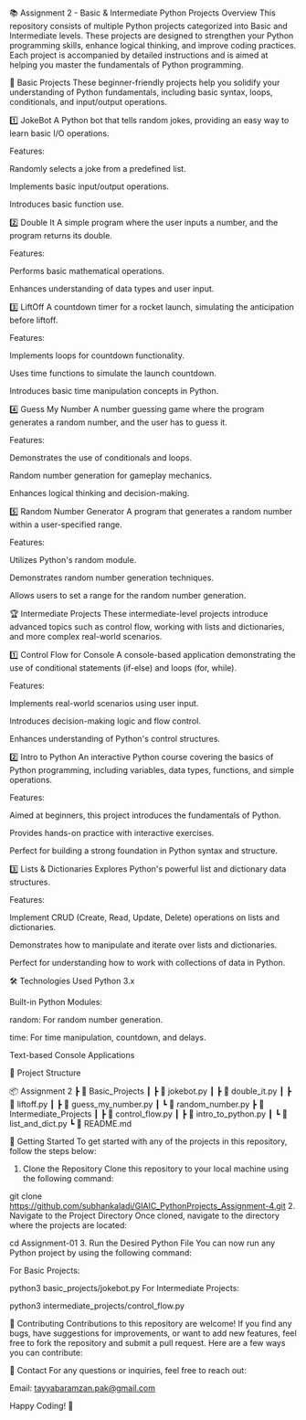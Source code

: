 📚 Assignment 2 - Basic & Intermediate Python Projects
Overview
This repository consists of multiple Python projects categorized into Basic and Intermediate levels. These projects are designed to strengthen your Python programming skills, enhance logical thinking, and improve coding practices. Each project is accompanied by detailed instructions and is aimed at helping you master the fundamentals of Python programming.

🚀 Basic Projects
These beginner-friendly projects help you solidify your understanding of Python fundamentals, including basic syntax, loops, conditionals, and input/output operations.

1️⃣ JokeBot
A Python bot that tells random jokes, providing an easy way to learn basic I/O operations.

Features:

Randomly selects a joke from a predefined list.

Implements basic input/output operations.

Introduces basic function use.

2️⃣ Double It
A simple program where the user inputs a number, and the program returns its double.

Features:

Performs basic mathematical operations.

Enhances understanding of data types and user input.

3️⃣ LiftOff
A countdown timer for a rocket launch, simulating the anticipation before liftoff.

Features:

Implements loops for countdown functionality.

Uses time functions to simulate the launch countdown.

Introduces basic time manipulation concepts in Python.

4️⃣ Guess My Number
A number guessing game where the program generates a random number, and the user has to guess it.

Features:

Demonstrates the use of conditionals and loops.

Random number generation for gameplay mechanics.

Enhances logical thinking and decision-making.

5️⃣ Random Number Generator
A program that generates a random number within a user-specified range.

Features:

Utilizes Python's random module.

Demonstrates random number generation techniques.

Allows users to set a range for the random number generation.

🏆 Intermediate Projects
These intermediate-level projects introduce advanced topics such as control flow, working with lists and dictionaries, and more complex real-world scenarios.

1️⃣ Control Flow for Console
A console-based application demonstrating the use of conditional statements (if-else) and loops (for, while).

Features:

Implements real-world scenarios using user input.

Introduces decision-making logic and flow control.

Enhances understanding of Python's control structures.

2️⃣ Intro to Python
An interactive Python course covering the basics of Python programming, including variables, data types, functions, and simple operations.

Features:

Aimed at beginners, this project introduces the fundamentals of Python.

Provides hands-on practice with interactive exercises.

Perfect for building a strong foundation in Python syntax and structure.

3️⃣ Lists & Dictionaries
Explores Python's powerful list and dictionary data structures.

Features:

Implement CRUD (Create, Read, Update, Delete) operations on lists and dictionaries.

Demonstrates how to manipulate and iterate over lists and dictionaries.

Perfect for understanding how to work with collections of data in Python.

🛠 Technologies Used
Python 3.x

Built-in Python Modules:

random: For random number generation.

time: For time manipulation, countdown, and delays.

Text-based Console Applications

📂 Project Structure

📦 Assignment 2
 ┣ 📂 Basic_Projects
 ┃ ┣ 📜 jokebot.py
 ┃ ┣ 📜 double_it.py
 ┃ ┣ 📜 liftoff.py
 ┃ ┣ 📜 guess_my_number.py
 ┃ ┗ 📜 random_number.py
 ┣ 📂 Intermediate_Projects
 ┃ ┣ 📜 control_flow.py
 ┃ ┣ 📜 intro_to_python.py
 ┃ ┗ 📜 list_and_dict.py
 ┗ 📜 README.md

🚀 Getting Started
To get started with any of the projects in this repository, follow the steps below:

1. Clone the Repository
Clone this repository to your local machine using the following command:

git clone https://github.com/subhankaladi/GIAIC_PythonProjects_Assignment-4.git
2. Navigate to the Project Directory
Once cloned, navigate to the directory where the projects are located:

cd Assignment-01
3. Run the Desired Python File
You can now run any Python project by using the following command:

For Basic Projects:

python3 basic_projects/jokebot.py
For Intermediate Projects:

python3 intermediate_projects/control_flow.py

🤝 Contributing
Contributions to this repository are welcome! If you find any bugs, have suggestions for improvements, or want to add new features, feel free to fork the repository and submit a pull request. Here are a few ways you can contribute:

📧 Contact
For any questions or inquiries, feel free to reach out:

Email: tayyabaramzan.pak@gmail.com

Happy Coding! 🚀


